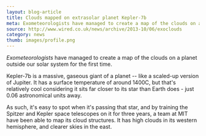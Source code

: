 ```yaml
---
layout: blog-article
title: Clouds mapped on extrasolar planet Kepler-7b
meta: Exometeorologists have managed to create a map of the clouds on a planet outside our solar system for the first time.
source: http://www.wired.co.uk/news/archive/2013-10/06/exoclouds
category: news
thumb: images/profile.png
---
```


*Exometeorologists* have managed to create a map of the clouds on a planet outside our solar system for the first time.

Kepler-7b is a massive, gaseous giant of a planet -- like a scaled-up version of Jupiter. It has a surface temperature of around 1400C, but that's relatively cool considering it sits far closer to its star than Earth does - just 0.06 astronomical units away.

As such, it's easy to spot when it's passing that star, and by training the Spitzer and Kepler space telescopes on it for three years, a team at MIT have been able to map its cloud structures. It has high clouds in its western hemisphere, and clearer skies in the east.
